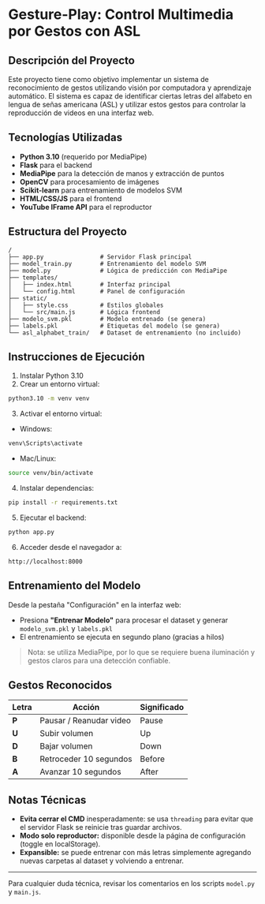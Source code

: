 # Gesture-Play: Control Multimedia por Gestos con ASL

## Descripción del Proyecto

Este proyecto tiene como objetivo implementar un sistema de reconocimiento de gestos utilizando visión por computadora y aprendizaje automático. El sistema es capaz de identificar ciertas letras del alfabeto en lengua de señas americana (ASL) y utilizar estos gestos para controlar la reproducción de videos en una interfaz web.

## Tecnologías Utilizadas

* **Python 3.10** (requerido por MediaPipe)
* **Flask** para el backend
* **MediaPipe** para la detección de manos y extracción de puntos
* **OpenCV** para procesamiento de imágenes
* **Scikit-learn** para entrenamiento de modelos SVM
* **HTML/CSS/JS** para el frontend
* **YouTube IFrame API** para el reproductor

## Estructura del Proyecto

```
/
├── app.py                # Servidor Flask principal
├── model_train.py        # Entrenamiento del modelo SVM
├── model.py              # Lógica de predicción con MediaPipe
├── templates/
│   ├── index.html        # Interfaz principal
│   └── config.html       # Panel de configuración
├── static/
│   ├── style.css         # Estilos globales
│   └── src/main.js       # Lógica frontend
├── modelo_svm.pkl        # Modelo entrenado (se genera)
├── labels.pkl            # Etiquetas del modelo (se genera)
└── asl_alphabet_train/   # Dataset de entrenamiento (no incluido)
```

## Instrucciones de Ejecución

1. Instalar Python 3.10
2. Crear un entorno virtual:

```bash
python3.10 -m venv venv
```

3. Activar el entorno virtual:

* Windows:

```bash
venv\Scripts\activate
```

* Mac/Linux:

```bash
source venv/bin/activate
```

4. Instalar dependencias:

```bash
pip install -r requirements.txt
```

5. Ejecutar el backend:

```bash
python app.py
```

6. Acceder desde el navegador a:

```
http://localhost:8000
```

## Entrenamiento del Modelo

Desde la pestaña "Configuración" en la interfaz web:

* Presiona **"Entrenar Modelo"** para procesar el dataset y generar `modelo_svm.pkl` y `labels.pkl`
* El entrenamiento se ejecuta en segundo plano (gracias a hilos)

> Nota: se utiliza MediaPipe, por lo que se requiere buena iluminación y gestos claros para una detección confiable.

## Gestos Reconocidos

| Letra | Acción                  | Significado |
| ----- | ----------------------- | ----------- |
| **P** | Pausar / Reanudar video | Pause       |
| **U** | Subir volumen           | Up          |
| **D** | Bajar volumen           | Down        |
| **B** | Retroceder 10 segundos  | Before      |
| **A** | Avanzar 10 segundos     | After       |

## Notas Técnicas

* **Evita cerrar el CMD** inesperadamente: se usa `threading` para evitar que el servidor Flask se reinicie tras guardar archivos.
* **Modo solo reproductor:** disponible desde la página de configuración (toggle en localStorage).
* **Expansible:** se puede entrenar con más letras simplemente agregando nuevas carpetas al dataset y volviendo a entrenar.

---

Para cualquier duda técnica, revisar los comentarios en los scripts `model.py` y `main.js`.
